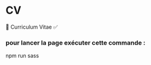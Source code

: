 # CV

:memo: Curriculum Vitae :white_check_mark:

### pour lancer la page exécuter cette commande :

npm run sass
